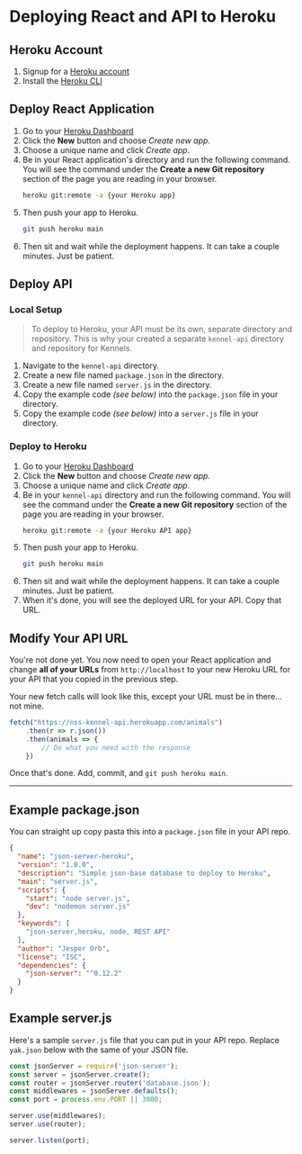 # Deploying React and API to Heroku

## Heroku Account

1. Signup for a [Heroku account](https://www.heroku.com/)
1. Install the [Heroku CLI](https://devcenter.heroku.com/articles/heroku-cli)

## Deploy React Application

1. Go to your [Heroku Dashboard](https://dashboard.heroku.com/apps)
1. Click the **New** button and choose _Create new app_.
1. Choose a unique name and click _Create app_.
1. Be in your React application's directory and run the following command. You will see the command under the **Create a new Git repository** section of the page you are reading in your browser.
    ```sh
    heroku git:remote -a {your Heroku app}
    ```
1. Then push your app to Heroku.
    ```sh
    git push heroku main
    ```
1. Then sit and wait while the deployment happens. It can take a couple minutes. Just be patient.

## Deploy API

### Local Setup

> To deploy to Heroku, your API must be its own, separate directory and repository. This is why your created a separate `kennel-api` directory and repository for Kennels.

1. Navigate to the `kennel-api` directory.
1. Create a new file named `package.json` in the directory.
1. Create a new file named `server.js` in the directory.
1. Copy the example code _(see below)_ into the `package.json` file in your directory.
1. Copy the example code _(see below)_ into a `server.js` file in your directory.

### Deploy to Heroku

1. Go to your [Heroku Dashboard](https://dashboard.heroku.com/apps)
1. Click the **New** button and choose _Create new app_.
1. Choose a unique name and click _Create app_.
1. Be in your `kennel-api` directory and run the following command. You will see the command under the **Create a new Git repository** section of the page you are reading in your browser.
    ```sh
    heroku git:remote -a {your Heroku API app}
    ```
1. Then push your app to Heroku.
    ```sh
    git push heroku main
    ```
1. Then sit and wait while the deployment happens. It can take a couple minutes. Just be patient.
1. When it's done, you will see the deployed URL for your API. Copy that URL.

## Modify Your API URL

You're not done yet. You now need to open your React application and change **all of your URLs** from `http://localhost` to your new Heroku URL for your API that you copied in the previous step.

Your new fetch calls will look like this, except your URL must be in there... not mine.

```js
fetch("https://nss-kennel-api.herokuapp.com/animals")
    .then(r => r.json())
    .then(animals => {
        // Do what you need with the response
    })
```

Once that's done. Add, commit, and `git push heroku main`.

---

## Example package.json

You can straight up copy pasta this into a `package.json` file in your API repo.

```json
{
  "name": "json-server-heroku",
  "version": "1.0.0",
  "description": "Simple json-base database to deploy to Heroku",
  "main": "server.js",
  "scripts": {
    "start": "node server.js",
    "dev": "nodemon server.js"
  },
  "keywords": [
    "json-server,heroku, node, REST API"
  ],
  "author": "Jesper Orb",
  "license": "ISC",
  "dependencies": {
    "json-server": "^0.12.2"
  }
}
```

## Example server.js

Here's a sample `server.js` file that you can put in your API repo.  Replace `yak.json` below with the same of your JSON file.

```js
const jsonServer = require('json-server');
const server = jsonServer.create();
const router = jsonServer.router('database.json');
const middlewares = jsonServer.defaults();
const port = process.env.PORT || 3000;

server.use(middlewares);
server.use(router);

server.listen(port);
```
